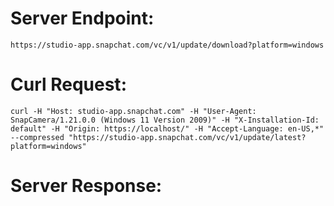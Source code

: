 # Server Endpoint: 
    https://studio-app.snapchat.com/vc/v1/update/download?platform=windows

# Curl Request: 
```curl -H "Host: studio-app.snapchat.com" -H "User-Agent: SnapCamera/1.21.0.0 (Windows 11 Version 2009)" -H "X-Installation-Id: default" -H "Origin: https://localhost/" -H "Accept-Language: en-US,*" --compressed "https://studio-app.snapchat.com/vc/v1/update/latest?platform=windows"```

# Server Response:
``````

